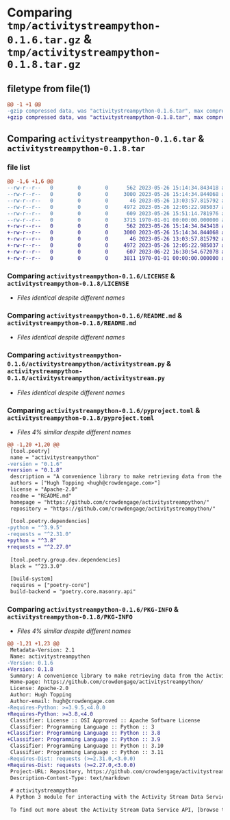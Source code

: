 # Comparing `tmp/activitystreampython-0.1.6.tar.gz` & `tmp/activitystreampython-0.1.8.tar.gz`

## filetype from file(1)

```diff
@@ -1 +1 @@
-gzip compressed data, was "activitystreampython-0.1.6.tar", max compression
+gzip compressed data, was "activitystreampython-0.1.8.tar", max compression
```

## Comparing `activitystreampython-0.1.6.tar` & `activitystreampython-0.1.8.tar`

### file list

```diff
@@ -1,6 +1,6 @@
--rw-r--r--   0        0        0      562 2023-05-26 15:14:34.843418 activitystreampython-0.1.6/LICENSE
--rw-r--r--   0        0        0     3000 2023-05-26 15:14:34.844068 activitystreampython-0.1.6/README.md
--rw-r--r--   0        0        0       46 2023-05-26 13:03:57.815792 activitystreampython-0.1.6/activitystreampython/__init__.py
--rw-r--r--   0        0        0     4972 2023-05-26 12:05:22.985037 activitystreampython-0.1.6/activitystreampython/activitystream.py
--rw-r--r--   0        0        0      609 2023-05-26 15:51:14.781976 activitystreampython-0.1.6/pyproject.toml
--rw-r--r--   0        0        0     3715 1970-01-01 00:00:00.000000 activitystreampython-0.1.6/PKG-INFO
+-rw-r--r--   0        0        0      562 2023-05-26 15:14:34.843418 activitystreampython-0.1.8/LICENSE
+-rw-r--r--   0        0        0     3000 2023-05-26 15:14:34.844068 activitystreampython-0.1.8/README.md
+-rw-r--r--   0        0        0       46 2023-05-26 13:03:57.815792 activitystreampython-0.1.8/activitystreampython/__init__.py
+-rw-r--r--   0        0        0     4972 2023-05-26 12:05:22.985037 activitystreampython-0.1.8/activitystreampython/activitystream.py
+-rw-r--r--   0        0        0      607 2023-06-22 16:30:54.672078 activitystreampython-0.1.8/pyproject.toml
+-rw-r--r--   0        0        0     3811 1970-01-01 00:00:00.000000 activitystreampython-0.1.8/PKG-INFO
```

### Comparing `activitystreampython-0.1.6/LICENSE` & `activitystreampython-0.1.8/LICENSE`

 * *Files identical despite different names*

### Comparing `activitystreampython-0.1.6/README.md` & `activitystreampython-0.1.8/README.md`

 * *Files identical despite different names*

### Comparing `activitystreampython-0.1.6/activitystreampython/activitystream.py` & `activitystreampython-0.1.8/activitystreampython/activitystream.py`

 * *Files identical despite different names*

### Comparing `activitystreampython-0.1.6/pyproject.toml` & `activitystreampython-0.1.8/pyproject.toml`

 * *Files 4% similar despite different names*

```diff
@@ -1,20 +1,20 @@
 [tool.poetry]
 name = "activitystreampython"
-version = "0.1.6"
+version = "0.1.8"
 description = "A convenience library to make retrieving data from the Activity Stream Data Service API easier"
 authors = ["Hugh Topping <hugh@crowdengage.com>"]
 license = "Apache-2.0"
 readme = "README.md"
 homepage = "https://github.com/crowdengage/activitystreampython/"
 repository = "https://github.com/crowdengage/activitystreampython/"
 
 [tool.poetry.dependencies]
-python = "^3.9.5"
-requests = "^2.31.0"
+python = "^3.8"
+requests = "^2.27.0"
 
 [tool.poetry.group.dev.dependencies]
 black = "^23.3.0"
 
 [build-system]
 requires = ["poetry-core"]
 build-backend = "poetry.core.masonry.api"
```

### Comparing `activitystreampython-0.1.6/PKG-INFO` & `activitystreampython-0.1.8/PKG-INFO`

 * *Files 4% similar despite different names*

```diff
@@ -1,21 +1,23 @@
 Metadata-Version: 2.1
 Name: activitystreampython
-Version: 0.1.6
+Version: 0.1.8
 Summary: A convenience library to make retrieving data from the Activity Stream Data Service API easier
 Home-page: https://github.com/crowdengage/activitystreampython/
 License: Apache-2.0
 Author: Hugh Topping
 Author-email: hugh@crowdengage.com
-Requires-Python: >=3.9.5,<4.0.0
+Requires-Python: >=3.8,<4.0
 Classifier: License :: OSI Approved :: Apache Software License
 Classifier: Programming Language :: Python :: 3
+Classifier: Programming Language :: Python :: 3.8
+Classifier: Programming Language :: Python :: 3.9
 Classifier: Programming Language :: Python :: 3.10
 Classifier: Programming Language :: Python :: 3.11
-Requires-Dist: requests (>=2.31.0,<3.0.0)
+Requires-Dist: requests (>=2.27.0,<3.0.0)
 Project-URL: Repository, https://github.com/crowdengage/activitystreampython/
 Description-Content-Type: text/markdown
 
 # activitystreampython
 A Python 3 module for interacting with the Activity Stream Data Service API v1.
 
 To find out more about the Activity Stream Data Service API, [browse the Swagger documentation](https://api.activitystream.com/api/v1/swagger-ui/index.html).
```


